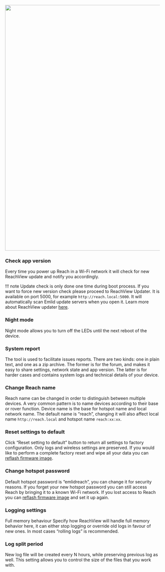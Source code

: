 <p style="text-align:center" ><img src="../img/reachview/settings/settings.png" style="width: 800px;" /></p>

### Check app version  
Every time you power up Reach in a Wi-Fi network it will check for new ReachView update and notify you accordingly.

!!! note
    Update check is only done one time during boot process. If you want to force new version check please proceed to ReachView Updater. It is available on port 5000, for example `http://reach.local:5000`. It will automatically scan Emlid update servers when you open it. Learn more about ReachView updater [here](updater).

### Night mode 
Night mode allows you to turn off the LEDs until the next reboot of the device. 

### System report
The tool is used to facilitate issues reports. There are two kinds: one in plain text, and one as a zip archive. The former is for the forum, and makes it easy to share settings, network state and app version. The latter is for harder cases and contains system logs and technical details of your device.

### Change Reach name  
Reach name can be changed in order to distinguish between multiple devices. A very common pattern is to name devices according to their base or rover function. Device name is the base for hotspot name and local network name. The default name is “reach”, changing it will also affect local name `http://reach.local` and hotspot name `reach:xx:xx`.

### Reset settings to default  
Click “Reset setting to default” button to return all settings to factory configuration. Only logs and wireless settings are preserved. If you would like to perform a complete factory reset and wipe all your data you can [reflash firmware image](firmware-reflashing).

### Change hotspot password
Default hotspot password is “emlidreach”, you can change it for security reasons. If you forget your new hotspot password you can still access Reach by bringing it to a known Wi-Fi network. If you lost access to Reach you can [reflash firmware image](firmware-reflashing) and set it up again.

### Logging settings
Full memory behaviour
Specify how ReachView will handle full memory behavior here, it can either stop logging or override old logs in favour of new ones. In most cases “rolling logs” is recommended.

### Log split period
New log file will be created every N hours, while preserving previous log as well. This setting allows you to control the size of the files that you work with.



